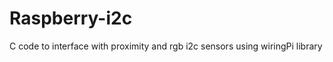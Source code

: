 Raspberry-i2c
=============

C code to interface with proximity and rgb i2c sensors using wiringPi library
